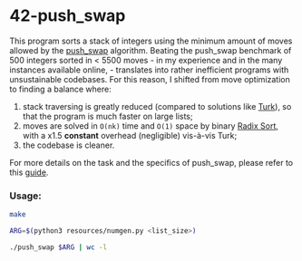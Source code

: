 # 42-push_swap
This program sorts a stack of integers using the minimum amount of moves allowed by the [push_swap](https://github.com/richim96/42-push_swap/blob/main/src/push_swap/push_swap_rotate.c) algorithm. Beating the push_swap benchmark of 500 integers sorted in < 5500 moves - in my experience and in the many instances available online, - translates into rather inefficient programs with unsustainable codebases. For this reason, I shifted from move optimization to finding a balance where:

1) stack traversing is greatly reduced (compared to solutions like [Turk](https://github.com/ayogun/push_swap)), so that the program is much faster on large lists;
2) moves are solved in `O(nk)` time and `O(1)` space by binary [Radix Sort](https://github.com/42YerevanProjects/push_swap), with a x1.5 **constant** overhead (negligible) vis-à-vis Turk;
3) the codebase is cleaner.


For more details on the task and the specifics of push_swap, please refer to this [guide](https://github.com/richim96/42-push_swap/blob/main/resources/guidelines.pdf).

### Usage:
```bash
make

ARG=$(python3 resources/numgen.py <list_size>)

./push_swap $ARG | wc -l
```
